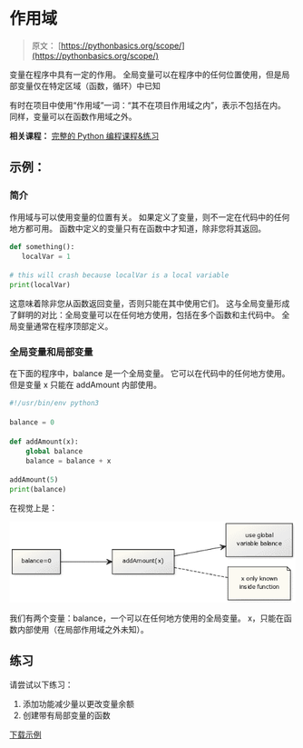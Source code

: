 # 作用域

> 原文： [https://pythonbasics.org/scope/](https://pythonbasics.org/scope/)

变量在程序中具有一定的作用。 全局变量可以在程序中的任何位置使用，但是局部变量仅在特定区域（函数，循环）中已知

有时在项目中使用“作用域”一词：“其不在项目作用域之内”，表示不包括在内。 同样，变量可以在函数作用域之外。

**相关课程：** [完整的 Python 编程课程&练习](https://gum.co/dcsp)

## 示例：

### 简介

作用域与可以使用变量的位置有关。 如果定义了变量，则不一定在代码中的任何地方都可用。 函数中定义的变量只有在函数中才知道，除非您将其返回。

```py
def something():
   localVar = 1

# this will crash because localVar is a local variable
print(localVar)

```

这意味着除非您从函数返回变量，否则只能在其中使用它们。 这与全局变量形成了鲜明的对比：全局变量可以在任何地方使用，包括在多个函数和主代码中。 全局变量通常在程序顶部定义。

### 全局变量和局部变量

在下面的程序中，balance 是一个全局变量。 它可以在代码中的任何地方使用。 但是变量 x 只能在 addAmount 内部使用。

```py
#!/usr/bin/env python3

balance = 0

def addAmount(x):
    global balance
    balance = balance + x

addAmount(5)
print(balance)

```

在视觉上是：

![scope](img/88e7ac055172b8f704169b613c7f4b7f.jpg)

我们有两个变量：balance，一个可以在任何地方使用的全局变量。 x，只能在函数内部使用（在局部作用域之外未知）。

## 练习

请尝试以下练习：

1.  添加功能减少量以更改变量余额
2.  创建带有局部变量的函数

[下载示例](https://gum.co/dcsp)